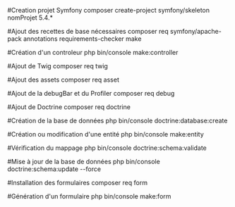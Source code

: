 #Creation projet Symfony
composer create-project symfony/skeleton nomProjet 5.4.*

#Ajout des recettes de base nécessaires
composer req symfony/apache-pack annotations requirements-checker make

#Création d'un controleur
php bin/console make:controller

#Ajout de Twig
composer req twig

#Ajout des assets
composer req asset

#Ajout de la debugBar et du Profiler
composer req debug

#Ajout de Doctrine
composer req doctrine

#Création de la base de données
php bin/console doctrine:database:create

#Création ou modification d'une entité
php bin/console make:entity

#Vérification du mappage
php bin/console doctrine:schema:validate

#Mise à jour de la base de données
php bin/console doctrine:schema:update --force

#Installation des formulaires
composer req form

#Génération d'un formulaire
php bin/console make:form
